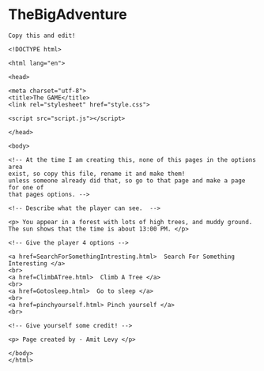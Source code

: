 TheBigAdventure
===============
  
  
    Copy this and edit!
    
    <!DOCTYPE html>
    
    <html lang="en">
    
    <head>
    
    <meta charset="utf-8">
    <title>The GAME</title>
    <link rel="stylesheet" href="style.css">
    
    <script src="script.js"></script>
    
    </head>
    
    <body>
    
    <!-- At the time I am creating this, none of this pages in the options area 
    exist, so copy this file, rename it and make them!
    unless someone already did that, so go to that page and make a page for one of
    that pages options. -->
    
    <!-- Describe what the player can see.  -->
    
    <p> You appear in a forest with lots of high trees, and muddy ground.
    The sun shows that the time is about 13:00 PM. </p>
    
    <!-- Give the player 4 options -->
    
    <a href=SearchForSomethingIntresting.html>  Search For Something Interesting </a>
    <br>
    <a href=ClimbATree.html>  Climb A Tree </a>
    <br>
    <a href=Gotosleep.html>  Go to sleep </a>
    <br>
    <a href=pinchyourself.html> Pinch yourself </a>
    <br>
    
    <!-- Give yourself some credit! -->
    
    <p> Page created by - Amit Levy </p>
    
    </body>
    </html>
  







